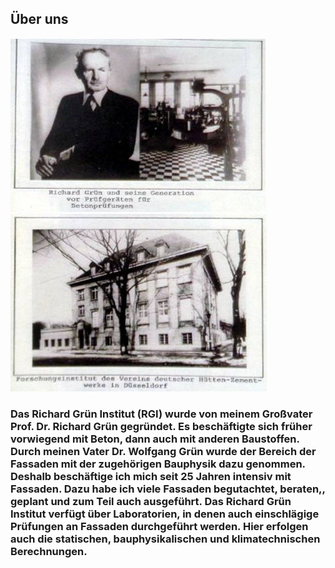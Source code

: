 ## Über uns
![about1](/about1.jpg)
![about1](/about2.jpg)
### Das Richard Grün Institut (RGI) wurde von meinem Großvater Prof. Dr. Richard Grün gegründet. Es beschäftigte sich früher vorwiegend mit Beton, dann auch mit anderen Baustoffen. Durch meinen Vater Dr. Wolfgang Grün wurde der Bereich der Fassaden mit der zugehörigen Bauphysik dazu genommen. Deshalb beschäftige ich mich seit 25 Jahren intensiv mit Fassaden. Dazu habe ich viele Fassaden begutachtet, beraten,, geplant und zum Teil auch ausgeführt. Das Richard Grün Institut verfügt über Laboratorien, in denen auch einschlägige Prüfungen an Fassaden durchgeführt werden. Hier erfolgen auch die statischen, bauphysikalischen und klimatechnischen Berechnungen.

